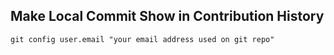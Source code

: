 ## Make Local Commit Show in Contribution History

```git
git config user.email "your email address used on git repo"
```
